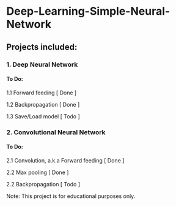 # Deep-Learning-Simple-Neural-Network

## Projects included:

### 1. Deep Neural Network

#### To Do:
  
   1.1 Forward feeding                           [ Done ]

   1.2 Backpropagation                           [ Done ]

   1.3 Save/Load model                           [ Todo ]

### 2. Convolutional Neural Network

#### To Do:

   2.1 Convolution, a.k.a Forward feeding        [ Done ]

   2.2 Max pooling                               [ Done ]

   2.2 Backpropagation                           [ Todo ]

Note: This project is for educational purposes only.
